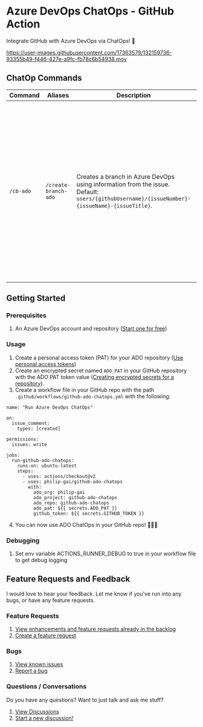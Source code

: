 # Azure DevOps ChatOps - GitHub Action

Integrate GitHub with Azure DevOps via ChatOps! 🚀

https://user-images.githubusercontent.com/17363579/132159736-93355b49-f446-427e-a9fc-fb78c6b54938.mov

## ChatOp Commands

| Command | Aliases | Description | Options | Context |
| ------------- | ------------- | ------------- | ------------- | ------------- |
| `/cb-ado`  | `/create-branch-ado` | Creates a branch in Azure DevOps using information from the issue.<br/>Default: `users/{githubUsername}/{issueNumber}-{issueName}-{issueTitle}`. | <ul><li>`-username`: The username to use in your branch name.<br/>Default: GitHub username</li><li>`-branch`: The branch to branch from.<br/>Default: The default branch set in ADO</li></ul> | Issues |

## Getting Started

### Prerequisites
1. An Azure DevOps account and repository ([Start one for free](https://azure.microsoft.com/en-us/services/devops/))

### Usage
1. Create a personal access token (PAT) for your ADO repository ([Use personal access tokens](https://docs.microsoft.com/en-us/azure/devops/organizations/accounts/use-personal-access-tokens-to-authenticate?toc=%2Fazure%2Fdevops%2Forganizations%2Ftoc.json&bc=%2Fazure%2Fdevops%2Forganizations%2Fbreadcrumb%2Ftoc.json&view=azure-devops&tabs=preview-page))
2. Create an encrypted secret named `ADO_PAT` in your GitHub repository with the ADO PAT token value ([Creating encrypted secrets for a repository](https://docs.github.com/en/actions/reference/encrypted-secrets#creating-encrypted-secrets-for-a-repository)).
3. Create a workflow file in your GitHub repo with the path `.github/workflows/github-ado-chatops.yml` with the following:
```
name: "Run Azure DevOps ChatOps"

on:
  issue_comment:
    types: [created]

permissions:
  issues: write

jobs:
  run-github-ado-chatops:
    runs-on: ubuntu-latest
    steps:
      - uses: actions/checkout@v2
      - uses: philip-gai/github-ado-chatops
        with:
          ado_org: philip-gai
          ado_project: github-ado-chatops
          ado_repo: github-ado-chatops
          ado_pat: ${{ secrets.ADO_PAT }}
          github_token: ${{ secrets.GITHUB_TOKEN }}
```
4. You can now use ADO ChatOps in your GitHub repo! 🎉🎉🎉

### Debugging
1. Set env variable ACTIONS_RUNNER_DEBUG to true in your workflow file to get debug logging

## Feature Requests and Feedback
I would love to hear your feedback. Let me know if you've run into any bugs, or have any feature requests.

### Feature Requests
1. [View enhancements and feature requests already in the backlog](https://github.com/philip-gai/github-ado-chatops/issues?q=is%3Aopen+is%3Aissue+label%3A%22feature+request%22%2Cenhancement)
2. [Create a feature request](https://github.com/philip-gai/github-ado-chatops/issues/new?assignees=&labels=feature+request&template=feature_request.md&title=)

### Bugs
1. [View known issues](https://github.com/philip-gai/github-ado-chatops/issues?q=is%3Aopen+is%3Aissue+label%3Abug)
2. [Report a bug](https://github.com/philip-gai/github-ado-chatops/issues/new?assignees=&labels=bug&template=bug_report.md&title=)

### Questions / Conversations
Do you have any questions? Want to just talk and ask me stuff?

1. [View Discussions](https://github.com/philip-gai/github-ado-chatops/discussions)
2. [Start a new discussion!](https://github.com/philip-gai/github-ado-chatops/discussions/new)
